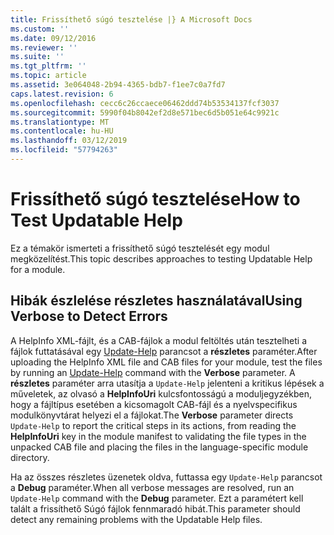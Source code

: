 ```yaml
---
title: Frissíthető súgó tesztelése |} A Microsoft Docs
ms.custom: ''
ms.date: 09/12/2016
ms.reviewer: ''
ms.suite: ''
ms.tgt_pltfrm: ''
ms.topic: article
ms.assetid: 3e064048-2b94-4365-bdb7-f1ee7c0a7fd7
caps.latest.revision: 6
ms.openlocfilehash: cecc6c26ccaece06462ddd74b53534137fcf3037
ms.sourcegitcommit: 5990f04b8042ef2d8e571bec6d5b051e64c9921c
ms.translationtype: MT
ms.contentlocale: hu-HU
ms.lasthandoff: 03/12/2019
ms.locfileid: "57794263"
---
```

# <a name="how-to-test-updatable-help"></a><span data-ttu-id="67128-102">Frissíthető súgó tesztelése</span><span class="sxs-lookup"><span data-stu-id="67128-102">How to Test Updatable Help</span></span>

<span data-ttu-id="67128-103">Ez a témakör ismerteti a frissíthető súgó tesztelését egy modul megközelítést.</span><span class="sxs-lookup"><span data-stu-id="67128-103">This topic describes approaches to testing Updatable Help for a module.</span></span>

## <a name="using-verbose-to-detect-errors"></a><span data-ttu-id="67128-104">Hibák észlelése részletes használatával</span><span class="sxs-lookup"><span data-stu-id="67128-104">Using Verbose to Detect Errors</span></span>

<span data-ttu-id="67128-105">A HelpInfo XML-fájlt, és a CAB-fájlok a modul feltöltés után tesztelheti a fájlok futtatásával egy [Update-Help](/powershell/module/Microsoft.PowerShell.Core/Update-Help) parancsot a **részletes** paraméter.</span><span class="sxs-lookup"><span data-stu-id="67128-105">After uploading the HelpInfo XML file and CAB files for your module, test the files by running an [Update-Help](/powershell/module/Microsoft.PowerShell.Core/Update-Help) command with the **Verbose** parameter.</span></span> <span data-ttu-id="67128-106">A **részletes** paraméter arra utasítja a `Update-Help` jelenteni a kritikus lépések a műveletek, az olvasó a **HelpInfoUri** kulcsfontosságú a moduljegyzékben, hogy a fájltípus esetében a kicsomagolt CAB-fájl és a nyelvspecifikus modulkönyvtárat helyezi el a fájlokat.</span><span class="sxs-lookup"><span data-stu-id="67128-106">The **Verbose** parameter directs `Update-Help` to report the critical steps in its actions, from reading the **HelpInfoUri** key in the module manifest to validating the file types in the unpacked CAB file and placing the files in the language-specific module directory.</span></span>

<span data-ttu-id="67128-107">Ha az összes részletes üzenetek oldva, futtassa egy `Update-Help` parancsot a **Debug** paraméter.</span><span class="sxs-lookup"><span data-stu-id="67128-107">When all verbose messages are resolved, run an `Update-Help` command with the **Debug** parameter.</span></span> <span data-ttu-id="67128-108">Ezt a paramétert kell talált a frissíthető Súgó fájlok fennmaradó hibát.</span><span class="sxs-lookup"><span data-stu-id="67128-108">This parameter should detect any remaining problems with the Updatable Help files.</span></span>